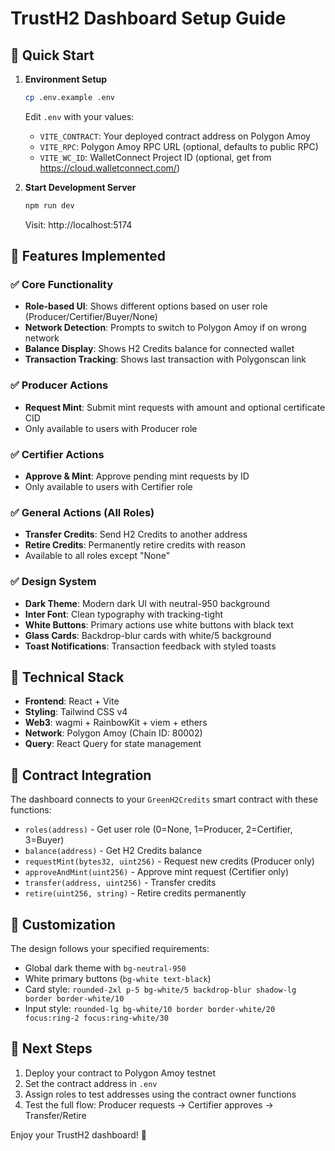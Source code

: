 # TrustH2 Dashboard Setup Guide

## 🚀 Quick Start

1. **Environment Setup**

   ```bash
   cp .env.example .env
   ```

   Edit `.env` with your values:

   - `VITE_CONTRACT`: Your deployed contract address on Polygon Amoy
   - `VITE_RPC`: Polygon Amoy RPC URL (optional, defaults to public RPC)
   - `VITE_WC_ID`: WalletConnect Project ID (optional, get from https://cloud.walletconnect.com/)

2. **Start Development Server**
   ```bash
   npm run dev
   ```
   Visit: http://localhost:5174

## 🎯 Features Implemented

### ✅ Core Functionality

- **Role-based UI**: Shows different options based on user role (Producer/Certifier/Buyer/None)
- **Network Detection**: Prompts to switch to Polygon Amoy if on wrong network
- **Balance Display**: Shows H2 Credits balance for connected wallet
- **Transaction Tracking**: Shows last transaction with Polygonscan link

### ✅ Producer Actions

- **Request Mint**: Submit mint requests with amount and optional certificate CID
- Only available to users with Producer role

### ✅ Certifier Actions

- **Approve & Mint**: Approve pending mint requests by ID
- Only available to users with Certifier role

### ✅ General Actions (All Roles)

- **Transfer Credits**: Send H2 Credits to another address
- **Retire Credits**: Permanently retire credits with reason
- Available to all roles except "None"

### ✅ Design System

- **Dark Theme**: Modern dark UI with neutral-950 background
- **Inter Font**: Clean typography with tracking-tight
- **White Buttons**: Primary actions use white buttons with black text
- **Glass Cards**: Backdrop-blur cards with white/5 background
- **Toast Notifications**: Transaction feedback with styled toasts

## 🔧 Technical Stack

- **Frontend**: React + Vite
- **Styling**: Tailwind CSS v4
- **Web3**: wagmi + RainbowKit + viem + ethers
- **Network**: Polygon Amoy (Chain ID: 80002)
- **Query**: React Query for state management

## 📝 Contract Integration

The dashboard connects to your `GreenH2Credits` smart contract with these functions:

- `roles(address)` - Get user role (0=None, 1=Producer, 2=Certifier, 3=Buyer)
- `balance(address)` - Get H2 Credits balance
- `requestMint(bytes32, uint256)` - Request new credits (Producer only)
- `approveAndMint(uint256)` - Approve mint request (Certifier only)
- `transfer(address, uint256)` - Transfer credits
- `retire(uint256, string)` - Retire credits permanently

## 🎨 Customization

The design follows your specified requirements:

- Global dark theme with `bg-neutral-950`
- White primary buttons (`bg-white text-black`)
- Card style: `rounded-2xl p-5 bg-white/5 backdrop-blur shadow-lg border border-white/10`
- Input style: `rounded-lg bg-white/10 border border-white/20 focus:ring-2 focus:ring-white/30`

## 🔗 Next Steps

1. Deploy your contract to Polygon Amoy testnet
2. Set the contract address in `.env`
3. Assign roles to test addresses using the contract owner functions
4. Test the full flow: Producer requests → Certifier approves → Transfer/Retire

Enjoy your TrustH2 dashboard! 🌟
